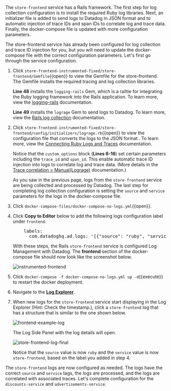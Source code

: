 The `store-frontend` service has a Rails framework. The first step for log collection configuration is to install the required Ruby log libraries. Next, an initializer file is added to send logs to Datadog in JSON format and to automatic injection of trace IDs and span IDs to correlate log and trace data. Finally, the docker-compose file is updated with more configuration parameters. 

The store-frontend service has already been configured for log collection and trace ID injection for you, but you will need to update the docker-compose file with the correct configuration parameters. Let's first go through the service configuration.

1. Click `store-frontend-instrumented-fixed/store-frontend/Gemfile`{{open}} to view the Gemfile for the store-frontend. The Gemfile installs the required tracing and log collection libraries.

    **Line 48** installs the `logging-rails` Gem, which is a railtie for integrating the Ruby logging framework into the Rails application. To learn more, view the <a href="https://github.com/TwP/logging-rails" target="_blank">logging-rails</a> documentation. 

    **Line 49** installs the `lograge` Gem to send logs to Datadog. To learn more, view the <a href="https://docs.datadoghq.com/logs/log_collection/ruby/#setup" target="_blank">Rails log collection</a> documentation. 

2. Click `store-frontend-instrumented-fixed/store-frontend/config/initializers/lograge.rb`{{open}} to view the configuration file that converts the logs to the JSON format . To learn more, view the <a href="https://docs.datadoghq.com/tracing/connect_logs_and_traces/ruby/?tab=lograge#automatic-trace-id-injection" target="_blank">Connecting Ruby Logs and Traces</a> documentation. 

    Notice that the `custom_options` block (**Lines 6-16**) set certain parameters including the `trace_id` and `span_id`. This enable automatic trace ID injection into logs to correlate log and trace data. (More details in the <a href="https://docs.datadoghq.com/tracing/setup/ruby/#manual-lograge" target="_blank">Trace correlation > Manual(Lograge)</a> documentation.)

    As you saw in the previous page, logs from the `store-frontend` service are being collected and processed by Datadog. The last step for completing log collection configuration is setting the `source` and `service` parameters for the logs in the docker-compose file. 

3. Click `docker-compose-files/docker-compose-no-logs.yml`{{open}}.

4. Click **Copy to Editor** below to add the following logs configuration label under `frontend`.

    <pre class="file" data-filename="docker-compose-no-logs.yml" data-target="insert" data-marker="# add frontend log labels">
       labels:
         com.datadoghq.ad.logs: '[{"source": "ruby", "service": "store-frontend"}]'</pre>

    With these steps, the Rails `store-frontend` service is configured Log Management with Datadog. The **frontend** section of the docker-compose file should now look like the screenshot below. 

    ![instrumented-frontend](collectlogsapp/assets/instrumented-frontend.png) 

5. Click `docker-compose -f docker-compose-no-logs.yml up -d`{{execute}} to restart the docker deployment.

6. Navigate to the <a href="https://app.datadoghq.com/logs" target="_datadog">**Log Explorer**</a>. 

7. When new logs for the `store-frontend` service start displaying in the Log Explorer (Hint: Check the timestamp.), click a `store-frontend` log that has a structure that is similar to the one shown below.

    ![frontend-example-log](collectlogsapp/assets/frontend-example-log.png)

    The Log Side Panel with the log details will open.
   
    ![store-frontend-log-final](collectlogsapp/assets/store-frontend-log-final.png)

    Notice that the `source` value is now `ruby` and the `service` value is now `store-frontend`, based on the label you added in step 4.


The `store-frontend` logs are now configured as needed. The logs have the correct `source` and `service` tags, the logs are processed, and the logs are correlated with associated traces. Let's complete configuration for the `discounts-service` and `advertisements-service`.